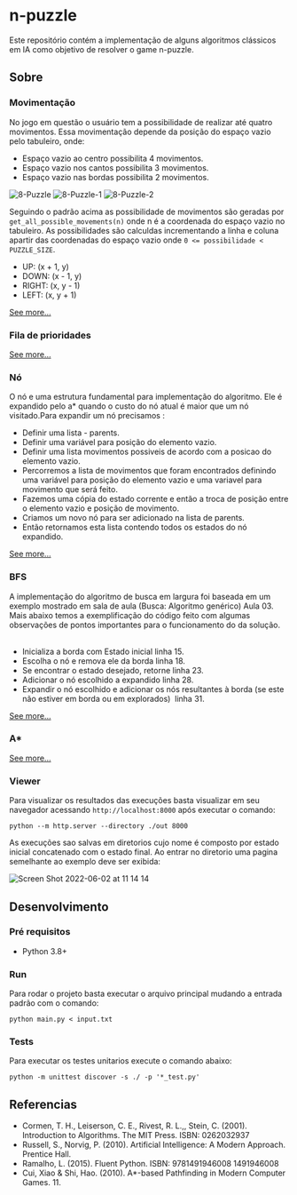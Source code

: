 # n-puzzle
Este repositório contém a implementação de alguns algoritmos clássicos em IA como objetivo de resolver o game n-puzzle.

## Sobre

### Movimentação
No jogo em questão o usuário tem a possibilidade de realizar até quatro movimentos. Essa movimentação depende da posição do espaço vazio pelo tabuleiro, onde:
- Espaço vazio ao centro possibilita 4 movimentos.
- Espaço vazio nos cantos possibilita 3 movimentos.
- Espaço vazio nas bordas possibilita 2 movimentos.


![8-Puzzle](https://user-images.githubusercontent.com/10244839/171637818-2696c415-b0fd-4858-b27f-2b27d4397b62.jpg)
![8-Puzzle-1](https://user-images.githubusercontent.com/10244839/171637855-11cf0ecb-202a-4e4d-80ab-e743a927bc14.jpg)
![8-Puzzle-2](https://user-images.githubusercontent.com/10244839/171637858-1f3407be-3598-49f4-99cc-9f7ec9aaba1a.jpg)

Seguindo o padrão acima as possibilidade de movimentos são geradas por `get_all_possible_movements(n)` onde n é a coordenada do espaço vazio no tabuleiro.
As possibilidades são calculdas incrementando a linha e coluna apartir das coordenadas do espaço vazio onde `0 <= possibilidade < PUZZLE_SIZE`.
- UP: (x + 1, y) 
- DOWN: (x - 1, y)
- RIGHT: (x, y - 1)
- LEFT: (x, y + 1)

[See more...](https://github.com/maycommit/n-puzzle/blob/main/movement.py)

### Fila de prioridades

[See more...](https://github.com/maycommit/n-puzzle/blob/main/priority_queue.py)

### Nó

O nó e uma estrutura fundamental para implementação do algoritmo.
Ele é expandido pelo a* quando o custo do nó atual é maior que um nó visitado.Para expandir um nó precisamos :

- Definir uma lista - parents.
- Definir uma variável para posição do elemento vazio.
- Definir uma lista movimentos possiveis de acordo com a posicao do elemento vazio.
- Percorremos a lista de movimentos que foram encontrados definindo uma variável para posição do elemento vazio e uma variavel para movimento que será feito.
- Fazemos uma cópia do estado corrente e então a troca de posição entre o elemento vazio e posição de movimento.
- Criamos um novo nó para ser adicionado na lista de parents. 
- Então retornamos esta lista contendo todos os estados do nó expandido.

[See more...](https://github.com/maycommit/n-puzzle/blob/main/node.py)

### BFS

A implementação do algoritmo de busca em largura foi baseada em um exemplo mostrado em sala de aula (Busca: Algoritmo genérico) Aula 03. 
Mais abaixo temos a exemplificação do código feito com algumas observações de pontos importantes para o funcionamento do da solução.    

*  Inicializa a borda com Estado inicial linha 15.  
*  Escolha o nó e remova ele da borda linha 18.   
*  Se encontrar o estado desejado, retorne linha 23. 
*  Adicionar o nó escolhido a expandido linha 28.   
* Expandir o nó escolhido e adicionar os nós resultantes à borda (se este não estiver em borda ou em explorados)  linha 31. 

[See more...](https://github.com/maycommit/n-puzzle/blob/main/bfs.py)

### A*

[See more...](https://github.com/maycommit/n-puzzle/blob/main/astar.py)

### Viewer
Para visualizar os resultados das execuções basta visualizar em seu navegador acessando `http://localhost:8000` após executar o comando:
```
python --m http.server --directory ./out 8000
```

As execuções sao salvas em diretorios cujo nome é composto por estado inicial concatenado com o estado final. Ao entrar no diretorio uma pagina semelhante ao exemplo deve ser exibida:

![Screen Shot 2022-06-02 at 11 14 14](https://user-images.githubusercontent.com/10244839/171650203-33adff6a-d2db-4eab-9bb8-c50a6e213fa2.png)


## Desenvolvimento

### Pré requisitos
- Python 3.8+

### Run
Para rodar o projeto basta executar o arquivo principal mudando a entrada padrão com o comando:
```
python main.py < input.txt
```

### Tests
Para executar os testes unitarios execute o comando abaixo: 
```
python -m unittest discover -s ./ -p '*_test.py'
```

## Referencias
- Cormen, T. H., Leiserson, C. E., Rivest, R. L.,, Stein, C. (2001). Introduction to Algorithms. The MIT Press. ISBN: 0262032937
- Russell, S., Norvig, P. (2010). Artificial Intelligence: A Modern Approach. Prentice Hall.
- Ramalho, L. (2015). Fluent Python. ISBN: 9781491946008 1491946008
- Cui, Xiao & Shi, Hao. (2010). A*-based Pathfinding in Modern Computer Games. 11. 
